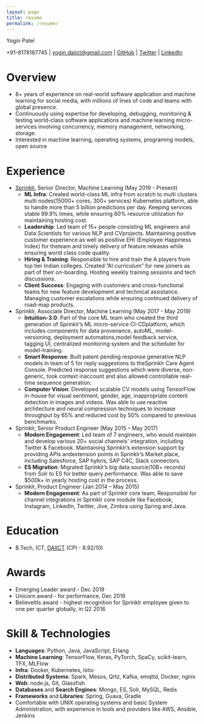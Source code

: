 ```yaml
---
layout: page
title: resume
permalink: /resume/
---
```


Yogin Patel

+91-8178187745 \| yogin.daiict@gmail.com \| [GitHub](https://github.com/yogin16) \| [Twitter](https://twitter.com/yogin16) \| [LinkedIn](https://www.linkedin.com/in/yogin-patel-4ba55321/)


# Overview
- 8+ years of experience on real-world software application and machine learning for social media, with millions of lines of code and teams with global presence.
- Continuously using expertise for developing, debugging, monitoring & testing world-class software applications and machine learning micro-services involving concurrency, memory management, networking, storage.
- Interested in machine learning, operating systems, programing models, open source

# Experience
- [Sprinklr](https://www.sprinklr.com/), Senior Director, Machine Learning (May 2019 - Present)
    - **ML Infra**: Created world-class ML infra from scratch to multi clusters multi nodes(15000+ cores, 300+ services) Kubernetes platform, able to handle more than 5 billion predictions per day. Keeping services stable 99.9% times, while ensuring 80% resource utilization for maintaining hosting cost.
    - **Leadership**: Led team of 15+ people consisting ML engineers and Data Scientists for various NLP and CVprojects. Maintaining positive customer experience as well as positive EHI (Employee Happiness Index) for theteam and timely delivery of feature releases while ensuring world class code quality.
    - **Hiring & Training**: Responsible to hire and train the A players from top tier Indian colleges. Created ”AI curriculum” for new joiners as part of their on-boarding. Hosting weekly training sessions and tech discussions.
    - **Client Success**: Engaging with customers and cross-functional teams for new feature development and technical assistance. Managing customer escalations while ensuring continued delivery of road-map products.
- Sprinklr, Associate Director, Machine Learning (May 2017 - May 2019)
    - **Intuition-3.0**: Part of the core ML team who created the third generation of Sprinklr’s ML micro-service CI-CDplatform, which includes components for data provenance, autoML, model-versioning, deployment automatons,model feedback service, tagging UI, centralized monitoring system and the scheduler for model-training.
    - **Smart Response**:  Built patent pending response generative NLP models in team of 5 for reply suggestions to theSprinklr Care Agent Console. Predicted response suggestions which were diverse, non-generic, took context inaccount and also allowed controllable real-time sequence generation.
    - **Computer Vision**: Developed scalable CV models using TensorFlow in-house for visual sentiment, gender, age, inappropriate content detection in images and videos. Was able to use reactive architecture and neural compression techniques to increase throughput by 65% and reduced cost by 50% compared to previous benchmarks.
- Sprinklr, Senior Product Engineer (May 2015 – May 2017)
    - **Modern Engagement**: Led team of 7 engineers, who would maintain and develop various 20+ social channels' integration, including Twitter & Facebook.  Maintaining Sprinklr’s extension support by providing APIs andextension points in Sprinklr’s Market place, including Salesforce, SAP hybris, SAP C4C, Slack connectors.
    - **ES Migration**: Migrated Sprinklr’s big data source(10B+ records) from Solr to ES for better query performance. Was able to save $500k+ in yearly hosting cost in the process.
- Sprinklr, Product Engineer (Jan 2014 – May 2015)
    - **Modern Engagement**: As part of Sprinklr core team, Responsible for channel integrations in Sprinklr core module like Facebook, Instagram, LinkedIn, Twitter, Jive, Zimbra using Spring and Java.

# Education
- B.Tech, ICT, [DAIICT](http://www.daiict.ac.in/) (CPI - 8.92/10)

# Awards
- Emerging Leader award - Dec 2019
- Unicorn award - for performance, Dec 2016
- BelieveItIs award - highest recognition for Sprinklr employee given to one per quarter globally, in Q2 2016

# Skill & Technologies
- **Languages**: Python, Java, JavaScript, Erlang
- **Machine Learning**: TensorFlow, Keras, PyTorch, SpaCy, scikit-learn, TFX, MLFlow
- **Infra**: Docker, Kubernetes, Istio
- **Distributed Systems**: Spark, Mesos, Qrtz, Kafka, emqttd, Docker, ngnix
- **Web**: node.js, Git, Glassfish
- **Databases** and **Search Engines**: Mongo, ES, Solr, MySQL, Redis
- **Frameworks** and **Libraries**: Spring, Guava, Gradle
- Comfortable with UNIX operating systems and basic System Administration, with experience in tools and providers like AWS, Ansible, Jenkins
